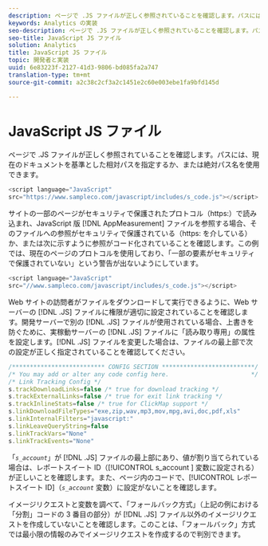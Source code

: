 ```yaml
---
description: ページで .JS ファイルが正しく参照されていることを確認します。パスには、現在のドキュメントを基準とした相対パスを指定するか、または絶対パス名を使用できます。
keywords: Analytics の実装
seo-description: ページで .JS ファイルが正しく参照されていることを確認します。パスには、現在のドキュメントを基準とした相対パスを指定するか、または絶対パス名を使用できます。
seo-title: JavaScript JS ファイル
solution: Analytics
title: JavaScript JS ファイル
topic: 開発者と実装
uuid: 6e83223f-2127-41d3-9806-bd085fa2a747
translation-type: tm+mt
source-git-commit: a2c38c2cf3a2c1451e2c60e003ebe1fa9bfd145d

---
```



# JavaScript JS ファイル

ページで .JS ファイルが正しく参照されていることを確認します。パスには、現在のドキュメントを基準とした相対パスを指定するか、または絶対パス名を使用できます。

```js
<script language="JavaScript" 
src="https://www.sampleco.com/javascript/includes/s_code.js"></script>
```

サイトの一部のページがセキュリティで保護されたプロトコル（https:）で読み込まれ、JavaScript 版 [!DNL AppMeasurement] ファイルを参照する場合、そのファイルへの参照がセキュリティで保護されている（https: を介している）か、または次に示すように参照がコード化されていることを確認します。この例では、現在のページのプロトコルを使用しており、「一部の要素がセキュリティで保護されていない」という警告が出ないようにしています。

```js
<script language="JavaScript" 
src="//www.sampleco.com/javascript/includes/s_code.js"></script>
```

Web サイトの訪問者がファイルをダウンロードして実行できるように、Web サーバーの [!DNL .JS] ファイルに権限が適切に設定されていることを確認します。開発サーバーで別の [!DNL .JS] ファイルが使用されている場合、上書きを防ぐために、実稼動サーバーの [!DNL .JS] ファイルに「読み取り専用」の属性を設定します。[!DNL .JS] ファイルを変更した場合は、ファイルの最上部で次の設定が正しく指定されていることを確認してください。

```js
/************************** CONFIG SECTION **************************/
/* You may add or alter any code config here.                       */
/* Link Tracking Config */
s.trackDownloadLinks=false /* true for download tracking */
s.trackExternalLinks=false /* true for exit link tracking */
s.trackInlineStats=false /* true for ClickMap support */
s.linkDownloadFileTypes="exe,zip,wav,mp3,mov,mpg,avi,doc,pdf,xls"
s.linkInternalFilters="javascript:"
s.linkLeaveQueryString=false
s.linkTrackVars="None" 
s.linkTrackEvents="None"
```

「*`s_account`*」が [!DNL .JS] ファイルの最上部にあり、値が割り当てられている場合は、レポートスイート ID（[!UICONTROL s_account ] 変数に設定される）が正しいことを確認します。また、ページ内のコードで、[!UICONTROL レポートスイート ID]（*`s_account`* 変数）に設定がないことを確認します。

イメージリクエストと変数を調べて、「フォールバック方式」（上記の例における「分割」コードの 3 番目の部分）が [!DNL .JS] ファイル以外のイメージリクエストを作成していないことを確認します。このことは、「フォールバック」方式では最小限の情報のみでイメージリクエストを作成するので判別できます。
